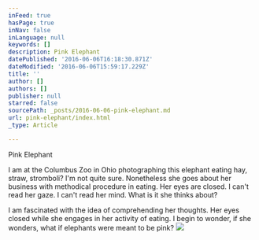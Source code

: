 ```yaml
---
inFeed: true
hasPage: true
inNav: false
inLanguage: null
keywords: []
description: Pink Elephant
datePublished: '2016-06-06T16:18:30.871Z'
dateModified: '2016-06-06T15:59:17.229Z'
title: ''
author: []
authors: []
publisher: null
starred: false
sourcePath: _posts/2016-06-06-pink-elephant.md
url: pink-elephant/index.html
_type: Article

---
```

Pink Elephant

I am at the Columbus Zoo in Ohio photographing this elephant eating hay, straw, stromboli? I'm not quite sure. Nonetheless she goes about her business with methodical procedure in eating. Her eyes are closed. I can't read her gaze. I can't read her mind. What is it she thinks about? 

I am fascinated with the idea of comprehending her thoughts. Her eyes closed while she engages in her activity of eating. I begin to wonder, if she wonders, what if elephants were meant to be pink? ![](https://the-grid-user-content.s3-us-west-2.amazonaws.com/b114ffb6-6071-4244-b118-434717a3091b.jpg)